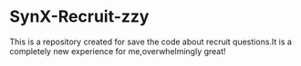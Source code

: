 # SynX-Recruit-zzy
This is a repository created for save the code about recruit questions.It is a completely new experience for me,overwhelmingly great!
